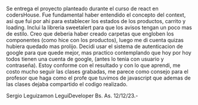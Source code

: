 Se entrega el proyecto planteado durante el curso de react en codersHouse. Fue fundamental haber entendido el concepto del context, asi que fui por ahi para establecer los estados de los productos, carrito y loading.
Inclui la libreria sweetalert para que los avisos tengan un poco mas de estilo.
Creo que deberia haber creado carpetas que engloben los componentes (como hice con los productos), luego me di cuenta quizas hubiera quedado mas prolijo.
Decidi usar el sistema de autenticacion de google para que quede mejor, mas practico contemplando que hoy por hoy todos tienen una cuenta de google, (antes lo tenia con usuario y contraseña).
Estoy conforme con el resultado y con lo que aprendi, me costo mucho seguir las clases grabadas, me parece como consejo para el profesor que haga como el profe que tuvimos de javascript que ademas de las clases dejaba compartido el codigo realizado.

Sergio Leguizamon
LeguiDeveloper
Bs. As. 12/12/23.-

